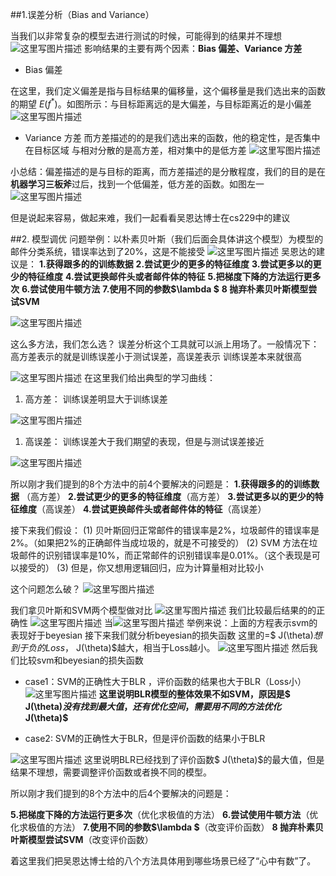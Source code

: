 ﻿##1.误差分析（Bias and Variance）

当我们以非常复杂的模型去进行测试的时候，可能得到的结果并不理想
![这里写图片描述](https://img-blog.csdn.net/20180912091035408?watermark/2/text/aHR0cHM6Ly9ibG9nLmNzZG4ubmV0L2R1a3VrdTUwMzg=/font/5a6L5L2T/fontsize/400/fill/I0JBQkFCMA==/dissolve/70)
影响结果的主要有两个因素：**Bias 偏差、Variance 方差**

 - Bias 偏差

 在这里，我们定义偏差是指与目标结果的偏移量，这个偏移量是我们选出来的函数的期望 $E(f^{*})$。如图所示：与目标距离远的是大偏差，与目标距离近的是小偏差
 	 ![这里写图片描述](https://img-blog.csdn.net/20180912095310477?watermark/2/text/aHR0cHM6Ly9ibG9nLmNzZG4ubmV0L2R1a3VrdTUwMzg=/font/5a6L5L2T/fontsize/400/fill/I0JBQkFCMA==/dissolve/70)
 
 - Variance 方差
而方差描述的的是我们选出来的函数，他的稳定性，是否集中在目标区域
与相对分散的是高方差，相对集中的是低方差
![这里写图片描述](https://img-blog.csdn.net/20180912095656767?watermark/2/text/aHR0cHM6Ly9ibG9nLmNzZG4ubmV0L2R1a3VrdTUwMzg=/font/5a6L5L2T/fontsize/400/fill/I0JBQkFCMA==/dissolve/70)

小总结：偏差描述的是与目标的距离，而方差描述的是分散程度，我们的目的是在**机器学习三板斧**过后，找到一个低偏差，低方差的函数。如图左一
![这里写图片描述](https://img-blog.csdn.net/20180912095839160?watermark/2/text/aHR0cHM6Ly9ibG9nLmNzZG4ubmV0L2R1a3VrdTUwMzg=/font/5a6L5L2T/fontsize/400/fill/I0JBQkFCMA==/dissolve/70)

但是说起来容易，做起来难，我们一起看看吴恩达博士在cs229中的建议

##2. 模型调优
问题举例：以朴素贝叶斯（我们后面会具体讲这个模型）为模型的邮件分类系统，错误率达到了20%，这是不能接受
![这里写图片描述](https://img-blog.csdn.net/20180912102406535?watermark/2/text/aHR0cHM6Ly9ibG9nLmNzZG4ubmV0L2R1a3VrdTUwMzg=/font/5a6L5L2T/fontsize/400/fill/I0JBQkFCMA==/dissolve/70)
吴恩达的建议是：
**1.获得跟多的的训练数据**
**2.尝试更少的更多的特征维度**
**3.尝试更多以的更少的特征维度**
**4.尝试更换邮件头或者邮件体的特征**
**5.把梯度下降的方法运行更多次**
**6.尝试使用牛顿方法**
**7.使用不同的参数$\lambda $**
**8 抛弃朴素贝叶斯模型尝试SVM**

![这里写图片描述](https://img-blog.csdn.net/20180912103208120?watermark/2/text/aHR0cHM6Ly9ibG9nLmNzZG4ubmV0L2R1a3VrdTUwMzg=/font/5a6L5L2T/fontsize/400/fill/I0JBQkFCMA==/dissolve/70)

这么多方法，我们怎么选？
误差分析这个工具就可以派上用场了。一般情况下：高方差表示的就是训练误差小于测试误差，高误差表示 训练误差本来就很高

![这里写图片描述](https://img-blog.csdn.net/20180912104342180?watermark/2/text/aHR0cHM6Ly9ibG9nLmNzZG4ubmV0L2R1a3VrdTUwMzg=/font/5a6L5L2T/fontsize/400/fill/I0JBQkFCMA==/dissolve/70)
在这里我们给出典型的学习曲线：

 1. 高方差： 训练误差明显大于训练误差

![这里写图片描述](https://img-blog.csdn.net/20180912104750779?watermark/2/text/aHR0cHM6Ly9ibG9nLmNzZG4ubmV0L2R1a3VrdTUwMzg=/font/5a6L5L2T/fontsize/400/fill/I0JBQkFCMA==/dissolve/70)

 1. 高误差： 训练误差大于我们期望的表现，但是与测试误差接近

![这里写图片描述](https://img-blog.csdn.net/20180912104945860?watermark/2/text/aHR0cHM6Ly9ibG9nLmNzZG4ubmV0L2R1a3VrdTUwMzg=/font/5a6L5L2T/fontsize/400/fill/I0JBQkFCMA==/dissolve/70)

所以刚才我们提到的8个方法中的前4个要解决的问题是：
**1.获得跟多的的训练数据** （高方差）
**2.尝试更少的更多的特征维度**（高方差）
**3.尝试更多以的更少的特征维度**（高误差）
**4.尝试更换邮件头或者邮件体的特征**（高误差）

接下来我们假设：
(1)  贝叶斯回归正常邮件的错误率是2%，垃圾邮件的错误率是2%。（如果把2%的正确邮件当成垃圾的，就是不可接受的）
(2) SVM 方法在垃圾邮件的识别错误率是10%，而正常邮件的识别错误率是0.01%。（这个表现是可以接受的）
(3) 但是，你又想用逻辑回归，应为计算量相对比较小

这个问题怎么破？
![这里写图片描述](https://img-blog.csdn.net/2018091210540688?watermark/2/text/aHR0cHM6Ly9ibG9nLmNzZG4ubmV0L2R1a3VrdTUwMzg=/font/5a6L5L2T/fontsize/400/fill/I0JBQkFCMA==/dissolve/70)

我们拿贝叶斯和SVM两个模型做对比 
![这里写图片描述](https://img-blog.csdn.net/20180912110628204?watermark/2/text/aHR0cHM6Ly9ibG9nLmNzZG4ubmV0L2R1a3VrdTUwMzg=/font/5a6L5L2T/fontsize/400/fill/I0JBQkFCMA==/dissolve/70)
我们比较最后结果的的正确性
![这里写图片描述](https://img-blog.csdn.net/20180912110752655?watermark/2/text/aHR0cHM6Ly9ibG9nLmNzZG4ubmV0L2R1a3VrdTUwMzg=/font/5a6L5L2T/fontsize/400/fill/I0JBQkFCMA==/dissolve/70)
当![这里写图片描述](https://img-blog.csdn.net/20180912110828475?watermark/2/text/aHR0cHM6Ly9ibG9nLmNzZG4ubmV0L2R1a3VrdTUwMzg=/font/5a6L5L2T/fontsize/400/fill/I0JBQkFCMA==/dissolve/70)
举例来说：上面的方程表示svm的表现好于beyesian
接下来我们就分析beyesian的损失函数  这里的=$ J(\theta)$想到于负的Loss，$ J(\theta)$越大，相当于Loss越小。
![这里写图片描述](https://img-blog.csdn.net/20180912111128184?watermark/2/text/aHR0cHM6Ly9ibG9nLmNzZG4ubmV0L2R1a3VrdTUwMzg=/font/5a6L5L2T/fontsize/400/fill/I0JBQkFCMA==/dissolve/70)
然后我们比较svm和beyesian的损失函数

 - case1：SVM的正确性大于BLR ，评价函数的结果也大于BLR（Loss小）
  ![这里写图片描述](https://img-blog.csdn.net/20180912111353886?watermark/2/text/aHR0cHM6Ly9ibG9nLmNzZG4ubmV0L2R1a3VrdTUwMzg=/font/5a6L5L2T/fontsize/400/fill/I0JBQkFCMA==/dissolve/70)
  **这里说明BLR模型的整体效果不如SVM，原因是$ J(\theta)$没有找到最大值，还有优化空间，需要用不同的方法优化$ J(\theta)$**
  
 - case2: SVM的正确性大于BLR，但是评价函数的结果小于BLR

![这里写图片描述](https://img-blog.csdn.net/20180912112259782?watermark/2/text/aHR0cHM6Ly9ibG9nLmNzZG4ubmV0L2R1a3VrdTUwMzg=/font/5a6L5L2T/fontsize/400/fill/I0JBQkFCMA==/dissolve/70)
这里说明BLR已经找到了评价函数$ J(\theta)$的最大值，但是结果不理想，需要调整评价函数或者换不同的模型。

所以刚才我们提到的8个方法中的后4个要解决的问题是：

**5.把梯度下降的方法运行更多次**（优化求极值的方法）
**6.尝试使用牛顿方法**（优化求极值的方法）
**7.使用不同的参数$\lambda $**（改变评价函数）
**8 抛弃朴素贝叶斯模型尝试SVM**（改变评价函数）

着这里我们把吴恩达博士给的八个方法具体用到哪些场景已经了“心中有数”了。

